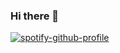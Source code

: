 ### Hi there 👋


[![spotify-github-profile](https://spotify-github-profile.vercel.app/api/view?uid=t6uw4iep1t4xfl0pc7cjgvp1q&cover_image=true&theme=default&bar_color=53b14f&bar_color_cover=true)](https://spotify-github-profile.vercel.app/api/view?uid=t6uw4iep1t4xfl0pc7cjgvp1q&redirect=true)


<!--
**kondohiroki/kondohiroki** is a ✨ _special_ ✨ repository because its `README.md` (this file) appears on your GitHub profile.

Here are some ideas to get you started:

- 🔭 I’m currently working on ...
- 🌱 I’m currently learning ...
- 👯 I’m looking to collaborate on ...
- 🤔 I’m looking for help with ...
- 💬 Ask me about ...
- 📫 How to reach me: ...
- 😄 Pronouns: ...
- ⚡ Fun fact: ...
-->

